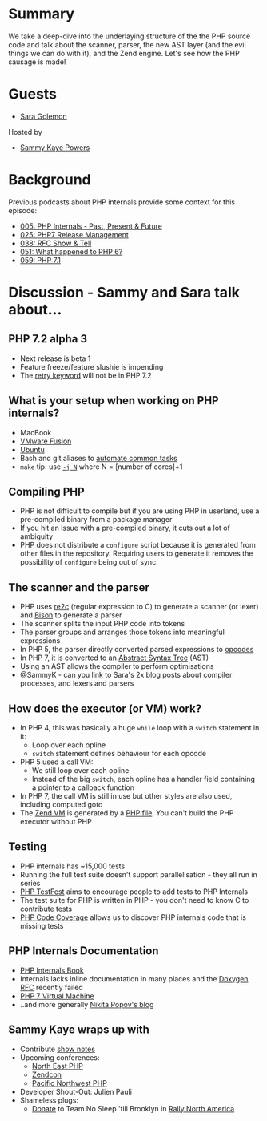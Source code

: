 # Summary
We take a deep-dive into the underlaying structure of the the PHP source code and talk about the scanner, parser, the new AST layer (and the evil things we can do with it), and the Zend engine. Let's see how the PHP sausage is made!

# Guests
* [Sara Golemon](https://twitter.com/SaraMG)

Hosted by
* [Sammy Kaye Powers](https://twitter.com/SammyK)

# Background
Previous podcasts about PHP internals provide some context for this episode:
* [005: PHP Internals - Past, Present & Future](https://www.phproundtable.com/episode/php-internals-past-present-future)
* [025: PHP7 Release Management](https://www.phproundtable.com/episode/php7-release-management)
* [038: RFC Show & Tell](https://www.phproundtable.com/episode/proposed-features-of-php-71)
* [051: What happened to PHP 6?](https://www.phproundtable.com/episode/what-happened-to-php-6)
* [059: PHP 7.1](https://www.phproundtable.com/episode/php-7-1)

# Discussion - Sammy and Sara talk about...

## PHP 7.2 alpha 3
* Next release is beta 1
* Feature freeze/feature slushie is impending
* The [retry keyword](https://wiki.php.net/rfc/retry-keyword) will not be in PHP 7.2

## What is your setup when working on PHP internals?
* MacBook
* [VMware Fusion](https://my.vmware.com/en/web/vmware/info/slug/desktop_end_user_computing/vmware_fusion/8_0)
* [Ubuntu](https://www.ubuntu.com/)
* Bash and git aliases to [automate common tasks](https://xkcd.com/1205/)
* `make` tip: use [`-j N`](https://www.gnu.org/software/make/manual/html_node/Parallel.html) where N = [number of cores]+1

## Compiling PHP
* PHP is not difficult to compile but if you are using PHP in userland, use a pre-compiled binary from a package manager
* If you hit an issue with a pre-compiled binary, it cuts out a lot of ambiguity
* PHP does not distribute a `configure` script because it is generated from other files in the repository. Requiring users to generate it removes the possibility of `configure` being out of sync.

## The scanner and the parser
* PHP uses [re2c](http://re2c.org/) (regular expression to C) to generate a scanner (or lexer) and [Bison](https://www.gnu.org/software/bison/) to generate a parser
* The scanner splits the input PHP code into tokens
* The parser groups and arranges those tokens into meaningful expressions
* In PHP 5, the parser directly converted parsed expressions to [opcodes](http://php.net/manual/en/internals2.opcodes.php)
* In PHP 7, it is converted to an [Abstract Syntax Tree](https://wiki.php.net/rfc/abstract_syntax_tree) (AST)
* Using an AST allows the compiler to perform optimisations
* @SammyK - can you link to Sara's 2x blog posts about compiler processes, and lexers and parsers

## How does the executor (or VM) work?
* In PHP 4, this was basically a huge `while` loop with a `switch` statement in it:
  * Loop over each opline
  * `switch` statement defines behaviour for each opcode
* PHP 5 used a call VM:
  * We still loop over each opline
  * Instead of the big `switch`, each opline has a handler field containing a pointer to a callback function
* In PHP 7, the call VM is still in use but other styles are also used, including computed goto
* The [Zend VM](https://github.com/php/php-src/blob/master/Zend/zend_vm_def.h) is generated by a [PHP file](https://github.com/php/php-src/blob/master/Zend/zend_vm_gen.php). You can't build the PHP executor without PHP

## Testing
* PHP internals has ~15,000 tests
* Running the full test suite doesn't support parallelisation - they all run in series
* [PHP TestFest](https://phptestfest.org/) aims to encourage people to add tests to PHP Internals
* The test suite for PHP is written in PHP - you don't need to know C to contribute tests
* [PHP Code Coverage](http://gcov.php.net/) allows us to discover PHP internals code that is missing tests

## PHP Internals Documentation
* [PHP Internals Book](http://www.phpinternalsbook.com/)
* Internals lacks inline documentation in many places and the [Doxygen RFC](https://wiki.php.net/rfc/doxygen) recently failed
* [PHP 7 Virtual Machine](https://nikic.github.io/2017/04/14/PHP-7-Virtual-machine.html)
* ..and more generally [Nikita Popov's blog](https://nikic.github.io/)

## Sammy Kaye wraps up with
* Contribute [show notes](https://github.com/PHPRoundtable/show-notes/)
* Upcoming conferences:
  * [North East PHP](https://northeastphp2017.sched.com/)
  * [Zendcon](http://www.zendcon.com/)
  * [Pacific Northwest PHP](http://www.pnwphp.com/)
* Developer Shout-Out: Julien Pauli
* Shameless plugs:
  * [Donate](http://support.hopeforthewarriors.org/site/TR?fr_id=1180&pg=teamlist) to Team No Sleep 'till Brooklyn in [Rally North America](https://www.rallynorthamerica.com/)
